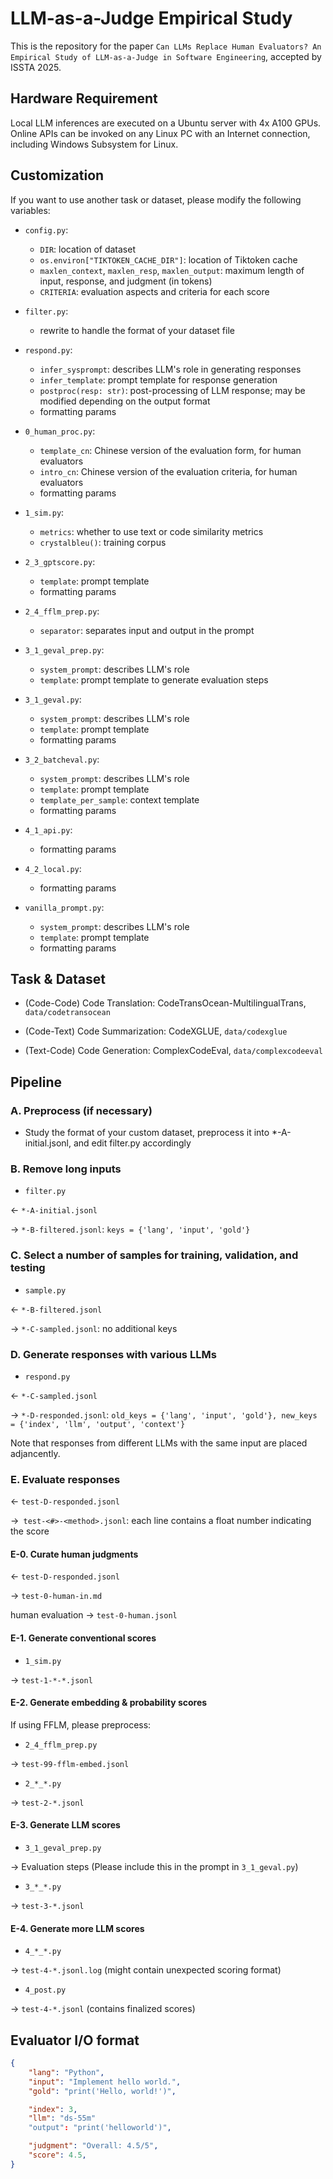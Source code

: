 # LLM-as-a-Judge Empirical Study

This is the repository for the paper `Can LLMs Replace Human Evaluators? An Empirical Study of
LLM-as-a-Judge in Software Engineering`, accepted by ISSTA 2025.



## Hardware Requirement
Local LLM inferences are executed on a Ubuntu server with 4x A100 GPUs.
Online APIs can be invoked on any Linux PC with an Internet connection, including Windows Subsystem for Linux.



## Customization

If you want to use another task or dataset, please modify the following variables:

- `config.py`:
    - `DIR`: location of dataset
    - `os.environ["TIKTOKEN_CACHE_DIR"]`: location of Tiktoken cache
    - `maxlen_context`, `maxlen_resp`, `maxlen_output`: maximum length of input, response, and judgment (in tokens)
    - `CRITERIA`: evaluation aspects and criteria for each score

- `filter.py`:
    - rewrite to handle the format of your dataset file

- `respond.py`:
    - `infer_sysprompt`: describes LLM's role in generating responses
    - `infer_template`: prompt template for response generation
    - `postproc(resp: str)`: post-processing of LLM response; may be modified depending on the output format
    - formatting params

- `0_human_proc.py`:
    - `template_cn`: Chinese version of the evaluation form, for human evaluators
    - `intro_cn`: Chinese version of the evaluation criteria, for human evaluators
    - formatting params

- `1_sim.py`:
    - `metrics`: whether to use text or code similarity metrics
    - `crystalbleu()`: training corpus

- `2_3_gptscore.py`:
    - `template`: prompt template
    - formatting params

- `2_4_fflm_prep.py`:
    - `separator`: separates input and output in the prompt

- `3_1_geval_prep.py`:
    - `system_prompt`: describes LLM's role
    - `template`: prompt template to generate evaluation steps

- `3_1_geval.py`:
    - `system_prompt`: describes LLM's role
    - `template`: prompt template
    - formatting params

- `3_2_batcheval.py`:
    - `system_prompt`: describes LLM's role
    - `template`: prompt template
    - `template_per_sample`: context template
    - formatting params

- `4_1_api.py`:
    - formatting params

- `4_2_local.py`:
    - formatting params

- `vanilla_prompt.py`:
    - `system_prompt`: describes LLM's role
    - `template`: prompt template
    - formatting params



## Task & Dataset
* (Code-Code) Code Translation: CodeTransOcean-MultilingualTrans, `data/codetransocean`

* (Code-Text) Code Summarization: CodeXGLUE, `data/codexglue`

* (Text-Code) Code Generation: ComplexCodeEval, `data/complexcodeeval`



## Pipeline
### A. Preprocess (if necessary)

- Study the format of your custom dataset, preprocess it into *-A-initial.jsonl, and edit filter.py accordingly

### B. Remove long inputs

- `filter.py`

← `*-A-initial.jsonl`

→ `*-B-filtered.jsonl`: `keys = {'lang', 'input', 'gold'}`

### C. Select a number of samples for training, validation, and testing

- `sample.py`
  
← `*-B-filtered.jsonl`

→ `*-C-sampled.jsonl`: no additional keys

### D. Generate responses with various LLMs

- `respond.py`
  
← `*-C-sampled.jsonl`

→ `*-D-responded.jsonl`: `old_keys = {'lang', 'input', 'gold'}, new_keys = {'index', 'llm', 'output', 'context'}`

Note that responses from different LLMs with the same input are placed adjancently.

### E. Evaluate responses

← `test-D-responded.jsonl`

→` test-<#>-<method>.jsonl`: each line contains a float number indicating the score

#### E-0. Curate human judgments

← `test-D-responded.jsonl`

→ `test-0-human-in.md`

human evaluation → `test-0-human.jsonl`

#### E-1. Generate conventional scores

- `1_sim.py`
  
→ `test-1-*-*.jsonl`

#### E-2. Generate embedding & probability scores

If using FFLM, please preprocess:

- `2_4_fflm_prep.py`
  
→ `test-99-fflm-embed.jsonl`


- `2_*_*.py`
  
→ `test-2-*.jsonl`

#### E-3. Generate LLM scores

- `3_1_geval_prep.py`
  
→ Evaluation steps (Please include this in the prompt in `3_1_geval.py`)


- `3_*_*.py`
  
→ `test-3-*.jsonl`

#### E-4. Generate more LLM scores

- `4_*_*.py`
  
→ `test-4-*.jsonl.log` (might contain unexpected scoring format)


- `4_post.py`
  
→ `test-4-*.jsonl` (contains finalized scores)



## Evaluator I/O format

```json
{
    "lang": "Python",
    "input": "Implement hello world.",
    "gold": "print('Hello, world!')",

    "index": 3,
    "llm": "ds-55m"
    "output": "print('helloworld')",

    "judgment": "Overall: 4.5/5",
    "score": 4.5,
}
```
